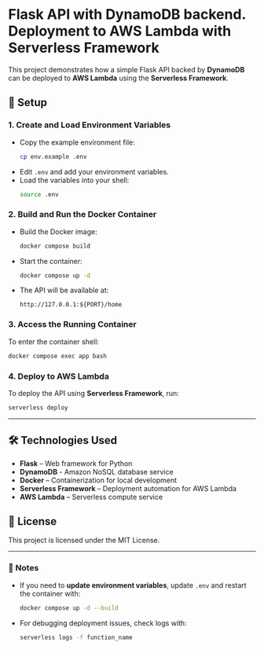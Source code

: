 # Flask API with DynamoDB backend. Deployment to AWS Lambda with Serverless Framework

This project demonstrates how a simple Flask API backed by **DynamoDB** can be deployed to **AWS Lambda** using the **Serverless Framework**.

## 🚀 Setup

### 1. Create and Load Environment Variables

- Copy the example environment file:
  ```sh
  cp env.example .env
  ```
- Edit `.env` and add your environment variables.
- Load the variables into your shell:
  ```sh
  source .env
  ```

### 2. Build and Run the Docker Container
- Build the Docker image:
  ```sh
  docker compose build
  ```
- Start the container:
  ```sh
  docker compose up -d
  ```
- The API will be available at:
  ```
  http://127.0.0.1:${PORT}/home
  ```

### 3. Access the Running Container
To enter the container shell:
```sh
docker compose exec app bash
```

### 4. Deploy to AWS Lambda
To deploy the API using **Serverless Framework**, run:
```sh
serverless deploy
```

---

## 🛠 Technologies Used
- **Flask** – Web framework for Python
- **DynamoDB** - Amazon NoSQL database service
- **Docker** – Containerization for local development
- **Serverless Framework** – Deployment automation for AWS Lambda
- **AWS Lambda** – Serverless compute service

## 📄 License
This project is licensed under the MIT License.

---

### 📌 Notes
- If you need to **update environment variables**, update `.env` and restart the container with:
  ```sh
  docker compose up -d --build
  ```
- For debugging deployment issues, check logs with:
  ```sh
  serverless logs -f function_name
  ```
